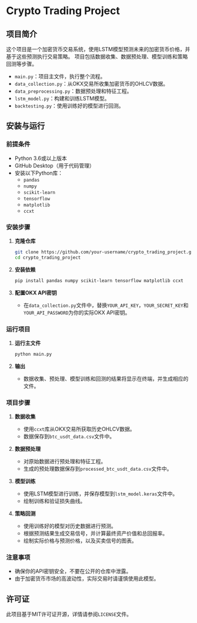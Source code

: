 # Crypto Trading Project

## 项目简介
这个项目是一个加密货币交易系统，使用LSTM模型预测未来的加密货币价格，并基于这些预测执行交易策略。
项目包括数据收集、数据预处理、模型训练和策略回测等步骤。



- `main.py`：项目主文件，执行整个流程。
- `data_collection.py`：从OKX交易所收集加密货币的OHLCV数据。
- `data_preprocessing.py`：数据预处理和特征工程。
- `lstm_model.py`：构建和训练LSTM模型。
- `backtesting.py`：使用训练好的模型进行回测。

## 安装与运行

### 前提条件
- Python 3.6或以上版本
- GitHub Desktop（用于代码管理）
- 安装以下Python库：
  - `pandas`
  - `numpy`
  - `scikit-learn`
  - `tensorflow`
  - `matplotlib`
  - `ccxt`

### 安装步骤

1. **克隆仓库**
   ```bash
   git clone https://github.com/your-username/crypto_trading_project.git
   cd crypto_trading_project
   ```

2. **安装依赖**
   ```bash
   pip install pandas numpy scikit-learn tensorflow matplotlib ccxt
   ```

3. **配置OKX API密钥**
   - 在`data_collection.py`文件中，替换`YOUR_API_KEY`，`YOUR_SECRET_KEY`和`YOUR_API_PASSWORD`为你的实际OKX API密钥。

### 运行项目

1. **运行主文件**
   ```bash
   python main.py
   ```

2. **输出**
   - 数据收集、预处理、模型训练和回测的结果将显示在终端，并生成相应的文件。

### 项目步骤

1. **数据收集**
   - 使用`ccxt`库从OKX交易所获取历史OHLCV数据。
   - 数据保存到`btc_usdt_data.csv`文件中。

2. **数据预处理**
   - 对原始数据进行预处理和特征工程。
   - 生成的预处理数据保存到`processed_btc_usdt_data.csv`文件中。

3. **模型训练**
   - 使用LSTM模型进行训练，并保存模型到`lstm_model.keras`文件中。
   - 绘制训练和验证损失曲线。

4. **策略回测**
   - 使用训练好的模型对历史数据进行预测。
   - 根据预测结果生成交易信号，并计算最终资产价值和总回报率。
   - 绘制实际价格与预测价格，以及买卖信号的图表。

### 注意事项

- 确保你的API密钥安全，不要在公开的仓库中泄露。
- 由于加密货币市场的高波动性，实际交易时请谨慎使用此模型。

## 许可证
此项目基于MIT许可证开源，详情请参阅`LICENSE`文件。

```
